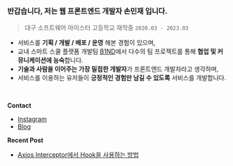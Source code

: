 ### 반갑습니다, 저는 웹 프론트엔드 개발자 손민재 입니다.
> 대구 소프트웨어 마이스터 고등학교 재학중 `2020.03 - 2023.03`
- 서비스를 **기획 / 개발 / 배포 / 운영** 해본 경험이 있으며, 
- 교내 스마트 스쿨 플랫폼 개발팀 [B1ND](https://github.com/Team-B1ND)에서 다수의 팀 프로젝트를 통해 **협업 및 커뮤니케이션에 능숙**합니다.
- **기술과 사람을 이어주는 가장 밀접한 개발자**가 프론트엔드 개발자라고 생각하며, 
- 서비스를 이용하는 유저들이 **긍정적인 경험만 남길 수 있도록** 서비스를 개발합니다.

<br/>

**Contact**
- [Instagram](https://www.instagram.com/clzzi.dev)
- [Blog](https://velog.io/@jce1407)

**Recent Post**
- [Axios Interceptor에서 Hook을 사용하는 방법](https://velog.io/@jce1407/Axios-Interceptor%EC%97%90%EC%84%9C-Hook%EC%9D%84-%EC%82%AC%EC%9A%A9%ED%95%98%EB%8A%94-%EB%B0%A9%EB%B2%95)

